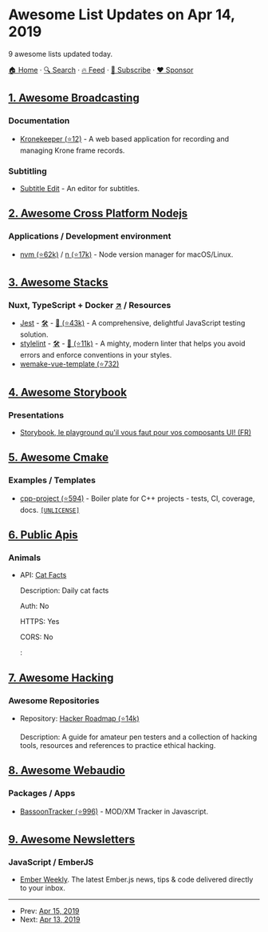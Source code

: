 # Awesome List Updates on Apr 14, 2019

9 awesome lists updated today.

[🏠 Home](/README.md) · [🔍 Search](https://www.trackawesomelist.com/search/) · [🔥 Feed](https://www.trackawesomelist.com/rss.xml) · [📮 Subscribe](https://trackawesomelist.us17.list-manage.com/subscribe?u=d2f0117aa829c83a63ec63c2f&id=36a103854c) · [❤️  Sponsor](https://github.com/sponsors/theowenyoung)



## [1. Awesome Broadcasting](/content/ebu/awesome-broadcasting/README.md)

### Documentation

*   [Kronekeeper (⭐12)](https://github.com/nick-prater/kronekeeper) - A web based application for recording and managing Krone frame records.

### Subtitling

*   [Subtitle Edit](https://www.nikse.dk/SubtitleEdit) - An editor for subtitles.

## [2. Awesome Cross Platform Nodejs](/content/bcoe/awesome-cross-platform-nodejs/README.md)

### Applications / Development environment

*   [nvm (⭐62k)](https://github.com/creationix/nvm) / [n (⭐17k)](https://github.com/tj/n) - Node version manager for macOS/Linux.

## [3. Awesome Stacks](/content/stackshareio/awesome-stacks/README.md)

### Nuxt, TypeScript + Docker [↗](https://awesomestacks.dev/nuxt-type-script-docker) / Resources

*   [Jest](https://jestjs.io/) - [🛠️](https://stackshare.io/jest) - [🐙 (⭐43k)](https://github.com/facebook/jest) - A comprehensive, delightful JavaScript testing solution.
*   [stylelint](https://stylelint.io/) - [🛠️](https://stackshare.io/stylelint) - [🐙 (⭐11k)](https://github.com/stylelint/stylelint) - A mighty, modern linter that helps you avoid errors and enforce conventions in your styles.
*   [wemake-vue-template (⭐732)](https://github.com/wemake-services/wemake-vue-template)

## [4. Awesome Storybook](/content/lauthieb/awesome-storybook/README.md)

### Presentations

*   [Storybook, le playground qu'il vous faut pour vos composants UI! (FR)](https://www.youtube.com/watch?v=zMpSwo03aKo)

## [5. Awesome Cmake](/content/onqtam/awesome-cmake/README.md)

### Examples / Templates

*   [cpp-project (⭐594)](https://github.com/bsamseth/cpp-project) - Boiler plate for C++ projects - tests, CI, coverage, docs. [`[UNLICENSE]`](https://unlicense.org/)

## [6. Public Apis](/content/public-apis/public-apis/README.md)

### Animals

- API: [Cat Facts](https://alexwohlbruck.github.io/cat-facts/)

  Description: Daily cat facts

  Auth: No

  HTTPS: Yes

  CORS: No

  : 



## [7. Awesome Hacking](/content/Hack-with-Github/Awesome-Hacking/README.md)

### Awesome Repositories

- Repository: [Hacker Roadmap (⭐14k)](https://github.com/sundowndev/hacker-roadmap)

  Description: A guide for amateur pen testers and a collection of hacking tools, resources and references to practice ethical hacking.



## [8. Awesome Webaudio](/content/notthetup/awesome-webaudio/README.md)

### Packages / Apps

*   [BassoonTracker (⭐996)](https://github.com/steffest/BassoonTracker) - MOD/XM Tracker in Javascript.

## [9. Awesome Newsletters](/content/zudochkin/awesome-newsletters/README.md)

### JavaScript / EmberJS

*   [Ember Weekly](https://www.emberweekly.com/). The latest Ember.js news, tips & code delivered directly to your inbox.

---

- Prev: [Apr 15, 2019](/content/2019/04/15/README.md)
- Next: [Apr 13, 2019](/content/2019/04/13/README.md)